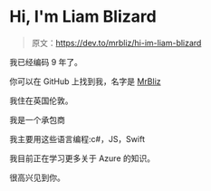 # Hi, I'm Liam Blizard

> 原文：<https://dev.to/mrbliz/hi-im-liam-blizard>

我已经编码 9 年了。

你可以在 GitHub 上找到我，名字是 [MrBliz](https://github.com/MrBliz)

我住在英国伦敦。

我是一个承包商

我主要用这些语言编程:c#，JS，Swift

我目前正在学习更多关于 Azure 的知识。

很高兴见到你。